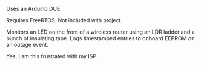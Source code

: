 Uses an Arduino DUE.

Requires FreeRTOS. Not included with project.

Monitors an LED on the front of a wireless router using an LDR ladder and a bunch of insulating tape. Logs timestamped entries to onboard EEPROM on an outage event.

Yes, I am this frustrated with my ISP.

